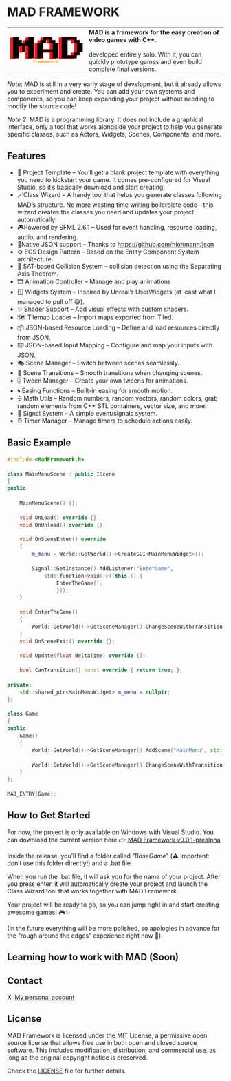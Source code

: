 
# MAD FRAMEWORK
<table>
  <tr>
    <td><img src="https://github.com/lucianodiaz/MadFramework/blob/main/Logo/logo.png"></td>
    <td>
      <b>MAD  is a framework for the easy creation of video games with C++.</b><br><br>
      developed entirely solo. With it, you can quickly prototype games and even build complete final versions.
    </td>
  </tr>
</table>




*Note*: MAD is still in a very early stage of development, but it already allows you to experiment and create. You can add your own systems and components, so you can keep expanding your project without needing to modify the source code!

*Note 2*: MAD is a programming library. It does not include a graphical interface, only a tool that works alongside your project to help you generate specific classes, such as Actors, Widgets, Scenes, Components, and more.


## Features

* 📝 Project Template – You’ll get a blank project template with everything you need to kickstart your game. It comes pre-configured for Visual Studio, so it’s basically download and start creating!
* 🪄Class Wizard – A handy tool that helps you generate classes following MAD’s structure. No more wasting time writing boilerplate code—this wizard creates the classes you need and updates your project automatically!
* 🎮Powered by SFML 2.6.1 – Used for event handling, resource loading, audio, and rendering.
* 📄Native JSON support – Thanks to https://github.com/nlohmann/json
* ⚙️ ECS Design Pattern – Based on the Entity Component System architecture.
* 🧩 SAT-based Collision System – collision detection using the Separating Axis Theorem.
* 🎞️ Animation Controller – Manage and play animations
* 🪟 Widgets System – Inspired by Unreal’s UserWidgets (at least what I managed to pull off 😅).
* ✨ Shader Support – Add visual effects with custom shaders.
* 🗺️ Tilemap Loader – Import maps exported from Tiled.
* 📦 JSON-based Resource Loading – Define and load resources directly from JSON.
* ⌨️ JSON-based Input Mapping – Configure and map your inputs with JSON.
* 🎭 Scene Manager – Switch between scenes seamlessly.
* 🌟 Scene Transitions – Smooth transitions when changing scenes.
* 🎚️ Tween Manager – Create your own tweens for animations.
* 🌀 Easing Functions – Built-in easing for smooth motion.
* ➗ Math Utils – Random numbers, random vectors, random colors, grab random elements from C++ STL containers, vector size, and more!
* 🔔 Signal System – A simple event/signals system.
* ⏰ Timer Manager – Manage timers to schedule actions easily.

## Basic Example

```C++
#include <MadFramework.h>

class MainMenuScene : public IScene
{
public:

	MainMenuScene() {};

	void OnLoad() override {}
	void OnUnload() override {};

	void OnSceneEnter() override
	{
		m_menu = World::GetWorld()->CreateGUI<MainMenuWidget>();

		Signal::GetInstance().AddListener("EnterGame",
			std::function<void()>([this]() {
				EnterTheGame();
				}));
	}

	void EnterTheGame()
	{
		World::GetWorld()->GetSceneManager().ChangeSceneWithTransition("level1" , std::make_unique<FadeTransition>(FadeTransition::FadeOut, 1.0f), std::make_unique<FadeTransition>(FadeTransition::FadeIn, 2.0f));
	}
	void OnSceneExit() override {};

	void Update(float deltaTime) override {};

	bool CanTransition() const override { return true; };

private:
	std::shared_ptr<MainMenuWidget> m_menu = nullptr;
};

class Game
{
public:
    Game()
    {
		World::GetWorld()->GetSceneManager().AddScene("MainMenu", std::make_unique<MainMenuScene>());

		World::GetWorld()->GetSceneManager().ChangeSceneWithTransition("MainMenu", std::make_unique<FadeTransition>(FadeTransition::FadeOut, 1.0f), std::make_unique<FadeTransition>(FadeTransition::FadeIn, 1.0f));
    }
};

MAD_ENTRY(Game);
```
## How to Get Started

For now, the project is only available on Windows with Visual Studio.
You can download the current version here 👉 [MAD Framework v0.0.1-prealpha](https://github.com/lucianodiaz/MadFramework/releases/tag/v0.0.1-prealpha "v0.0.1 Prealpha")

Inside the release, you’ll find a folder called “*BaseGame*” (⚠️ important: don’t use this folder directly!) and a .bat file.

When you run the .bat file, it will ask you for the name of your project. After you press enter, it will automatically create your project and launch the Class Wizard tool that works together with MAD Framework.

Your project will be ready to go, so you can jump right in and start creating awesome games! 🎮✨

(In the future everything will be more polished, so apologies in advance for the “rough around the edges” experience right now 🙏).

## Learning how to work with MAD (Soon)

## Contact

X: [My personal account](https://x.com/Lucianodb10)

## License

MAD Framework is licensed under the MIT License, a permissive open source license that allows free use in both open and closed source software. This includes modification, distribution, and commercial use, as long as the original copyright notice is preserved.

Check the [LICENSE](https://github.com/lucianodiaz/MadFramework/blob/main/LICENSE)
 file for further details.
